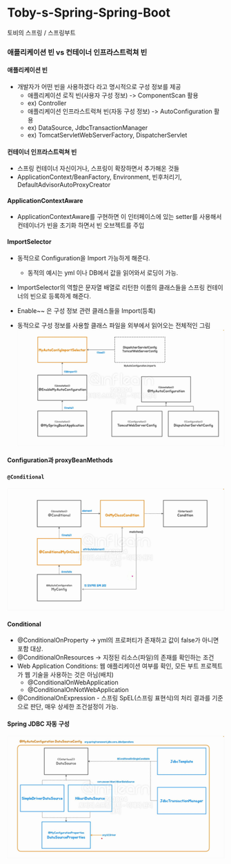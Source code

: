# Toby-s-Spring-Spring-Boot
토비의 스프링 / 스프링부트 


### 애플리케이션 빈 vs 컨테이너 인프라스트럭쳐 빈
#### 애플리케이션 빈
- 개발자가 어떤 빈을 사용하겠다 라고 명시적으로 구성 정보를 제공
  - 애플리케이션 로직 빈(사용자 구성 정보) -> ComponentScan 활용
  - ex) Controller
  - 애플리케이션 인프라스트럭쳐 빈(자동 구성 정보) -> AutoConfiguration 활용
  - ex) DataSource, JdbcTransactionManager
  - ex) TomcatServletWebServerFactory, DispatcherServlet

#### 컨테이너 인프라스트럭쳐 빈
- 스프링 컨테이너 자신이거나, 스프링이 확장하면서 추가해온 것들
- ApplicationContext/BeanFactory, Environment, 빈후처리기, DefaultAdvisorAutoProxyCreator

#### ApplicationContextAware
- ApplicationContextAware를 구현하면 이 인터페이스에 있는 setter를 사용해서
컨테이너가 빈을 초기화 하면서 빈 오브젝트를 주입

#### ImportSelector
- 동적으로 Configuration을 Import 가능하게 해준다.
  - 동적의 예시는 yml 이나 DB에서 값을 읽어와서 로딩이 가능.
- ImportSelector의 역할은 문자열 배열로 리턴한 이름의 클래스들을 스프링 컨테이너의 빈으로 등록하게 해준다.
- Enable~~ 은 구성 정보 관련 클래스들을 Import(등록)

- 동적으로 구성 정보를 사용할 클래스 파일을 외부에서 읽어오는 전체적인 그림
![img.png](img.png)

#### Configuration과 proxyBeanMethods

#### `@Conditional`
![img_1.png](img_1.png)

#### Conditional
- @ConditionalOnProperty -> yml의 프로퍼티가 존재하고 값이 false가 아니면 포함 대상.
- @ConditionalOnResources -> 지정된 리소스(파일)의 존재를 확인하는 조건
- Web Application Conditions: 웹 애플리케이션 여부를 확인, 모든 부트 프로젝트가 웹 기술을 사용하는 것은 아님(배치)
  - @ConditionalOnWebApplication
  - @ConditionalOnNotWebApplication
- @ConditionalOnExpression - 스프링 SpEL(스프링 표현식)의 처리 결과를 기준으로 판단, 매우 상세한 조건설정이 가능.

#### Spring JDBC 자동 구성
![img_2.png](img_2.png)
